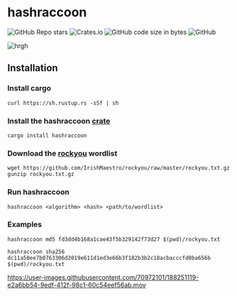 # hashraccoon
![GitHub Repo stars](https://img.shields.io/github/stars/irishmaestro/hashraccoon?color=black&style=for-the-badge)
![Crates.io](https://img.shields.io/crates/d/hashraccoon?color=black&style=for-the-badge)
![GitHub code size in bytes](https://img.shields.io/github/languages/code-size/irishmaestro/hashraccoon?color=black&style=for-the-badge)
![GitHub](https://img.shields.io/github/license/irishmaestro/hashraccoon?color=black&style=for-the-badge)

![hrgh](https://user-images.githubusercontent.com/70972101/188287035-6ac7221e-4244-4f1b-af79-b03bbf24aaa7.gif)

## Installation
### Install cargo
```shell 
curl https://sh.rustup.rs -sSf | sh
```
### Install the hashraccoon [crate](https://crates.io/crates/hashraccoon "crate")
```shell
cargo install hashraccoon
```

### Download the [rockyou](https://github.com/IrishMaestro/rockyou "rockyou") wordlist 
```shell
wget https://github.com/IrishMaestro/rockyou/raw/master/rockyou.txt.gz
gunzip rockyou.txt.gz
```

### Run hashraccoon
```shell
hashraccoon <algorithm> <hash> <path/to/wordlist>
```

### Examples
```shell
hashraccoon md5 fd3dd4b168a1cae43f5b329142f73d27 $(pwd)/rockyou.txt
```

```shell
hashraccoon sha256 dc11a50ee7b0763306d2019e611d1ed3e66b3f182b3b2c18acbacccfd0ba656b $(pwd)/rockyou.txt
```

https://user-images.githubusercontent.com/70972101/188251119-e2a6bb54-9edf-412f-98c1-60c54eef56ab.mov
